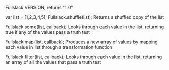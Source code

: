 Fullslack.VERSION;
returns "1.0"

var list = [1,2,3,4,5];
Fullslack.shuffle(list);
Returns a shuffled copy of the list

Fullslack.some(list, callback);
Looks through each value in the list, returning true if any of the values pass a truth test

Fullslack.map(list, callback);
Produces a new array of values by mapping each value in list through a transformation function

Fullslack.filter(list, callback);
Looks through each value in the list, returning an array of all the values that pass a truth test
